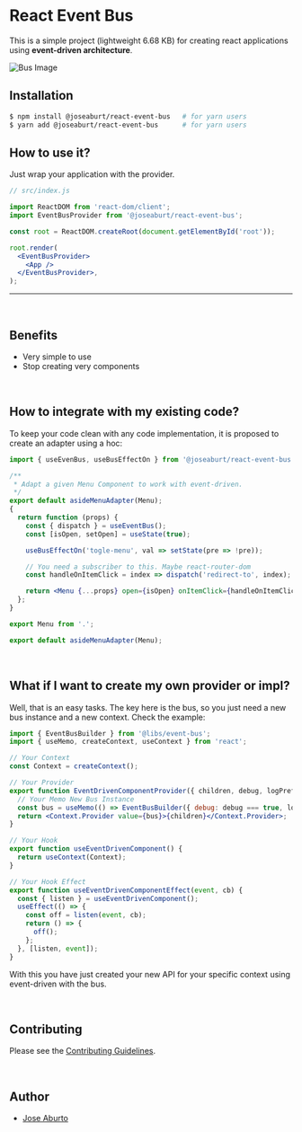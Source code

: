 # React Event Bus

This is a simple project (lightweight 6.68 KB) for creating react applications using **event-driven architecture**.

![Bus Image](./docs/bus.png)

## Installation

```bash
$ npm install @joseaburt/react-event-bus   # for yarn users
$ yarn add @joseaburt/react-event-bus      # for yarn users
```

## How to use it?

Just wrap your application with the provider.

```jsx
// src/index.js

import ReactDOM from 'react-dom/client';
import EventBusProvider from '@joseaburt/react-event-bus';

const root = ReactDOM.createRoot(document.getElementById('root'));

root.render(
  <EventBusProvider>
    <App />
  </EventBusProvider>,
);
```

---

<br >

## Benefits

- Very simple to use
- Stop creating very components

<br >

## How to integrate with my existing code?

To keep your code clean with any code implementation, it is proposed to create an adapter using a hoc:

```jsx
import { useEvenBus, useBusEffectOn } from '@joseaburt/react-event-bus';

/**
 * Adapt a given Menu Component to work with event-driven.
 */
export default asideMenuAdapter(Menu);
{
  return function (props) {
    const { dispatch } = useEventBus();
    const [isOpen, setOpen] = useState(true);

    useBusEffectOn('togle-menu', val => setState(pre => !pre));

    // You need a subscriber to this. Maybe react-router-dom
    const handleOnItemClick = index => dispatch('redirect-to', index);

    return <Menu {...props} open={isOpen} onItemClick={handleOnItemClick} />;
  };
}
```

```jsx
export Menu from '.';

export default asideMenuAdapter(Menu);
```

<br >

## What if I want to create my own provider or impl?

Well, that is an easy tasks. The key here is the bus, so you just need a new
bus instance and a new context. Check the example:

```jsx
import { EventBusBuilder } from '@libs/event-bus';
import { useMemo, createContext, useContext } from 'react';

// Your Context
const Context = createContext();

// Your Provider
export function EventDrivenComponentProvider({ children, debug, logPrefix }) {
  // Your Memo New Bus Instance
  const bus = useMemo(() => EventBusBuilder({ debug: debug === true, logPrefix }), []);
  return <Context.Provider value={bus}>{children}</Context.Provider>;
}

// Your Hook
export function useEventDrivenComponent() {
  return useContext(Context);
}

// Your Hook Effect
export function useEventDrivenComponentEffect(event, cb) {
  const { listen } = useEventDrivenComponent();
  useEffect(() => {
    const off = listen(event, cb);
    return () => {
      off();
    };
  }, [listen, event]);
}
```

With this you have just created your new API for your specific context using event-driven with the bus.

<br >

## Contributing

Please see the [Contributing Guidelines](./CONTRIBUTING.md).

<br >

## Author

- [Jose Aburto](https://www.linkedin.com/in/jose-aburto/)
